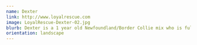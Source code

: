 ```yaml
---
name: Dexter
link: http://www.loyalrescue.com
image: LoyalRescue-Dexter-02.jpg
blurb: Dexter is a 1 year old Newfoundland/Border Collie mix who is full of spunk and is such a happy boy! He's still got a lot of puppy in him and he bounced around like a bunny at his Rescue Pawtrait.
orientation: landscape
---
```

